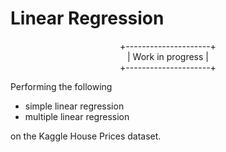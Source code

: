 # Linear Regression

<p align = "center">
 +---------------------+ <br>
 |   Work in progress  | <br>
 +---------------------+ <br>
 </p>

Performing the following
  * simple linear regression
  * multiple linear regression

on the Kaggle House Prices dataset.
